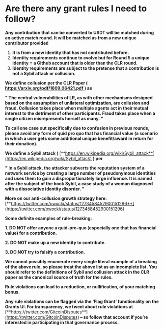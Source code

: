 # Are there any grant rules I need to follow?

**Any contribution that can be converted to USDT will be matched during an active match round. It will be matched as from a new unique contributor provided**

1. **It is from a new identity that has not contributed before.**
2. **Identity requirements continue to evolve but for Round 5 a unique identity = a Github account that is older than the CLR round.**
3. **Identity requirements are subject to the pretense that a contribution is not a Sybil attack or collusion.**

**We define collusion per the CLR Paper (** [**https://arxiv.org/pdf/1809.06421.pdf** ](https://arxiv.org/pdf/1809.06421.pdf)**) as**

**" The central vulnerabilities of LR, as with other mechanisms designed based on the assumption of unilateral optimization, are collusion and fraud. Collusion takes place when multiple agents act in their mutual interest to the detriment of other participants. Fraud takes place when a single citizen misrepresents herself as many. "**

**To call one case out specifically due to confusion in previous rounds, please avoid any form of quid pro quo that has financial value (a scenario in which a user gets some additional unique benefit/award in return for their donation).**

**We define a Sybil attack (** [**https://en.wikipedia.org/wiki/Sybil_attack**](https://en.wikipedia.org/wiki/Sybil_attack) **) per**

**" In a Sybil attack, the attacker subverts the reputation system of a network service by creating a large number of pseudonymous identities and uses them to gain a disproportionately large influence. It is named after the subject of the book Sybil, a case study of a woman diagnosed with a dissociative identity disorder. "**

**More on our anti-collusion growth strategy here:** [**https://twitter.com/owocki/status/1273458452900151296**](https://twitter.com/owocki/status/1273458452900151296)

**Some definite examples of rule-breaking:**

**1. DO NOT offer anyone a quid-pro-quo (especially one that has financial value) for a contribution.**

**2. DO NOT make up a new identity to contribute.**

**3. DO NOT try to falsify a contribution.**

**We cannot possibly enumerate every single literal example of a breaking of the above rule, so please treat the above list as an incomplete list. You should refer to the definitions of Sybil and collusion attack in the CLR paper as the canonical source of truth for the rules.**

**Rule violations can lead to a reduction, or nullification, of your matching bonus.**

**Any rule violations can be flagged via the ‘Flag Grant’ functionality on the Grants UI. For transparency, we tweet about rule violations at** [**https://twitter.com/GitcoinDisputes**](https://twitter.com/GitcoinDisputes) **– so follow that account if you’re interested in participating in that governance process.**
